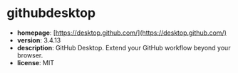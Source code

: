 # githubdesktop

- **homepage**: [https://desktop.github.com/](https://desktop.github.com/)
- **version**: 3.4.13
- **description**: GitHub Desktop. Extend your GitHub workflow beyond your browser.
- **license**: MIT

